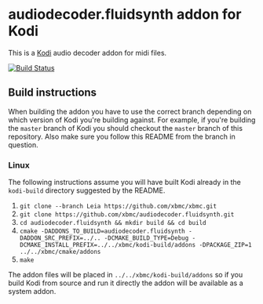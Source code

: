 # audiodecoder.fluidsynth addon for Kodi

This is a [Kodi](http://kodi.tv) audio decoder addon for midi files.

[![Build Status](https://travis-ci.org/xbmc/audiodecoder.fluidsynth.svg?branch=master)](https://travis-ci.org/xbmc/audiodecoder.fluidsynth)

## Build instructions

When building the addon you have to use the correct branch depending on which version of Kodi you're building against. 
For example, if you're building the `master` branch of Kodi you should checkout the `master` branch of this repository. 
Also make sure you follow this README from the branch in question.

### Linux

The following instructions assume you will have built Kodi already in the `kodi-build` directory 
suggested by the README.

1. `git clone --branch Leia https://github.com/xbmc/xbmc.git`
2. `git clone https://github.com/xbmc/audiodecoder.fluidsynth.git`
3. `cd audiodecoder.fluidsynth && mkdir build && cd build`
4. `cmake -DADDONS_TO_BUILD=audiodecoder.fluidsynth -DADDON_SRC_PREFIX=../.. -DCMAKE_BUILD_TYPE=Debug -DCMAKE_INSTALL_PREFIX=../../xbmc/kodi-build/addons -DPACKAGE_ZIP=1 ../../xbmc/cmake/addons`
5. `make`

The addon files will be placed in `../../xbmc/kodi-build/addons` so if you build Kodi from source and run it directly 
the addon will be available as a system addon.
